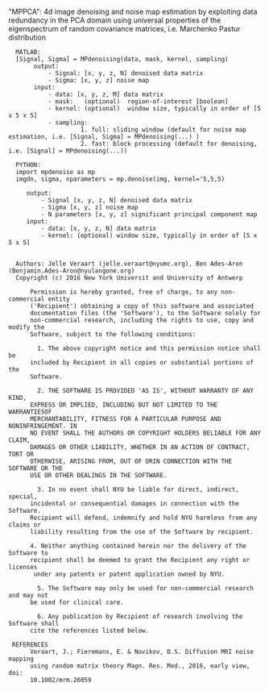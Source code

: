  "MPPCA": 4d image denoising and noise map estimation by exploiting  data redundancy in the PCA domain using universal properties of the eigenspectrum of
     random covariance matrices, i.e. Marchenko Pastur distribution
    
      MATLAB:
      [Signal, Sigma] = MPdenoising(data, mask, kernel, sampling)
           output:
               - Signal: [x, y, z, N] denoised data matrix
               - Sigma: [x, y, z] noise map
           input:
               - data: [x, y, z, M] data matrix
               - mask:   (optional)  region-of-interest [boolean]
               - kernel: (optional)  window size, typically in order of [5 x 5 x 5]
               - sampling: 
                        1. full: sliding window (default for noise map estimation, i.e. [Signal, Sigma] = MPdenoising(...) )
                        2. fast: block processing (default for denoising, i.e. [Signal] = MPdenoising(...))
                        
      PYTHON:
      import mpdenoise as mp
      imgdn, sigma, nparameters = mp.denoise(img, kernel='5,5,5)
      
         output:
             - Signal [x, y, z, N] denoised data matrix
             - Sigma [x, y, z] noise map
             - N parameters [x, y, z] significant principal component map
         input:
             - data: [x, y, z, N] data matrix
             - kernel: (optional) window size, typically in order of [5 x 5 x 5]
             
     
      Authors: Jelle Veraart (jelle.veraart@nyumc.org), Ben Ades-Aron (Benjamin.Ades-Aron@nyulangone.org)
      Copyright (c) 2016 New York Universit and University of Antwerp
           
          Permission is hereby granted, free of charge, to any non-commercial entity
          ('Recipient') obtaining a copy of this software and associated
          documentation files (the 'Software'), to the Software solely for
          non-commercial research, including the rights to use, copy and modify the
          Software, subject to the following conditions: 
           
            1. The above copyright notice and this permission notice shall be
          included by Recipient in all copies or substantial portions of the
          Software. 
           
            2. THE SOFTWARE IS PROVIDED 'AS IS', WITHOUT WARRANTY OF ANY KIND,
          EXPRESS OR IMPLIED, INCLUDING BUT NOT LIMITED TO THE WARRANTIESOF
          MERCHANTABILITY, FITNESS FOR A PARTICULAR PURPOSE AND NONINFRINGEMENT. IN
          NO EVENT SHALL THE AUTHORS OR COPYRIGHT HOLDERS BELIABLE FOR ANY CLAIM,
          DAMAGES OR OTHER LIABILITY, WHETHER IN AN ACTION OF CONTRACT, TORT OR
          OTHERWISE, ARISING FROM, OUT OF ORIN CONNECTION WITH THE SOFTWARE OR THE
          USE OR OTHER DEALINGS IN THE SOFTWARE. 
           
            3. In no event shall NYU be liable for direct, indirect, special,
          incidental or consequential damages in connection with the Software.
          Recipient will defend, indemnify and hold NYU harmless from any claims or
          liability resulting from the use of the Software by recipient. 
           
          4. Neither anything contained herein nor the delivery of the Software to
          recipient shall be deemed to grant the Recipient any right or licenses
           under any patents or patent application owned by NYU. 
           
            5. The Software may only be used for non-commercial research and may not
          be used for clinical care. 
           
            6. Any publication by Recipient of research involving the Software shall
          cite the references listed below.
     
     REFERENCES
          Veraart, J.; Fieremans, E. & Novikov, D.S. Diffusion MRI noise mapping
          using random matrix theory Magn. Res. Med., 2016, early view, doi:
          10.1002/mrm.26059
